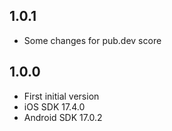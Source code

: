 ## 1.0.1

* Some changes for pub.dev score

## 1.0.0

* First initial version
* iOS SDK 17.4.0
* Android SDK 17.0.2
